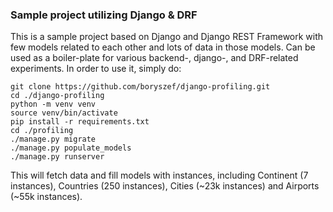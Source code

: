 ### Sample project utilizing Django & DRF

This is a sample project based on Django and Django REST Framework with few models related to each other and lots
of data in those models. Can be used as a boiler-plate for various backend-, django-, and DRF-related experiments.
In order to use it, simply do:
```shell script
git clone https://github.com/boryszef/django-profiling.git
cd ./django-profiling
python -m venv venv
source venv/bin/activate
pip install -r requirements.txt
cd ./profiling
./manage.py migrate
./manage.py populate_models
./manage.py runserver
```
This will fetch data and fill models with instances, including Continent (7 instances), Countries (250 instances),
Cities (~23k instances) and Airports (~55k instances).